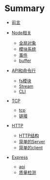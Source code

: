 # Summary
* [前言](README.md)

* [Node相关](chapter-1/code.md)
    * [全局对象](chapter-1/01.全局对象.md)
    * [模块系统](chapter-1/02.模块系统.md)
    * [事件](chapter-1/03.事件.md)
    * [buffer](chapter-1/04.buffer.md)

* [API和命令行](chapter-2/code.md)
    * [fs模块](chapter-2/01.fs.md)
    * [Stream](chapter-2/02.stream.md)
    * [CLI](chapter-2/03.CLI.md)

* [TCP]()
    * [tcp](chapter-3/01.TCP.md)
    * [链接](chapter-3/02.链接.md)

* [HTTP]()
    * [HTTP结构](chapter-4/01.HTTP结构.md)
    * [简单的Server](chapter-4/02.simple-server.md)
    * [简单的client](chapter-4/03.client.md)
    
* [Express](chapter-5/code.md)
    * [api](chapter-5/01.express-api.md)
    * [质量检测](chapter-5/02.QA.md)